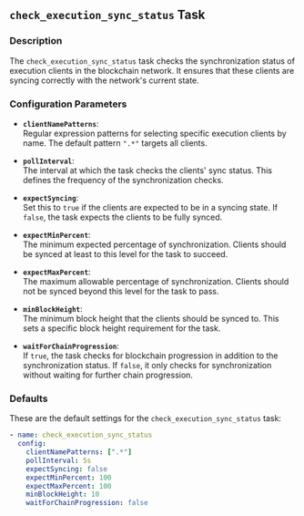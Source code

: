 ## `check_execution_sync_status` Task

### Description
The `check_execution_sync_status` task checks the synchronization status of execution clients in the blockchain network. It ensures that these clients are syncing correctly with the network's current state.

### Configuration Parameters

- **`clientNamePatterns`**:\
  Regular expression patterns for selecting specific execution clients by name. The default pattern `".*"` targets all clients.

- **`pollInterval`**:\
  The interval at which the task checks the clients' sync status. This defines the frequency of the synchronization checks.

- **`expectSyncing`**:\
  Set this to `true` if the clients are expected to be in a syncing state. If `false`, the task expects the clients to be fully synced.

- **`expectMinPercent`**:\
  The minimum expected percentage of synchronization. Clients should be synced at least to this level for the task to succeed.

- **`expectMaxPercent`**:\
  The maximum allowable percentage of synchronization. Clients should not be synced beyond this level for the task to pass.

- **`minBlockHeight`**:\
  The minimum block height that the clients should be synced to. This sets a specific block height requirement for the task.

- **`waitForChainProgression`**:\
  If `true`, the task checks for blockchain progression in addition to the synchronization status. If `false`, it only checks for synchronization without waiting for further chain progression.

### Defaults

These are the default settings for the `check_execution_sync_status` task:

```yaml
- name: check_execution_sync_status
  config:
    clientNamePatterns: [".*"]
    pollInterval: 5s
    expectSyncing: false
    expectMinPercent: 100
    expectMaxPercent: 100
    minBlockHeight: 10
    waitForChainProgression: false
```
